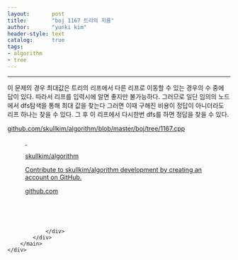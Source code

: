 ```yaml
---
layout:       post
title:        "boj 1167 트리의 지름"
author:       "yunki kim"
header-style: text
catalog:      true
tags: 
- algorithm
- tree
---
```


<head></head>
<body id="tt-body-page" class="">
<div id="wrap" class="wrap-right">
    <div id="container">
        <main class="main ">
            <div class="area-main">
                <div class="area-view">
                    <div class="article-header"></div>
                    <hr>
                    <div class="article-view">
                        <div class="contents_style">
                            <p>이 문제의 경우 최대값은 트리의 리프에서 다른 리프로 이동할 수 있는 경우의 수 중에 답이 있다. 따라서 리프를 입력시에 알면 좋지만 불가능하다. 그러므로 일단 임의의 노드에서 dfs탐색을 통해 최대 값을 찾는다 그러면 이때 구해진 비용이 정답이 아니더라도 리프 하나는 찾을 수 있다. 그 후 이 리프에서 다시한번 dfs를 하면 정답을 찾을 수 있다.</p>
<p><a href="https://github.com/skullkim/algorithm/blob/master/boj/tree/1167.cpp" target="_blank" rel="noopener">github.com/skullkim/algorithm/blob/master/boj/tree/1167.cpp</a></p>
<figure id="og_1608128809970" contenteditable="false" data-ke-type="opengraph" data-og-type="object" data-og-title="skullkim/algorithm" data-og-description="Contribute to skullkim/algorithm development by creating an account on GitHub." data-og-host="github.com" data-og-source-url="https://github.com/skullkim/algorithm/blob/master/boj/tree/1167.cpp" data-og-url="https://github.com/skullkim/algorithm" data-og-image="https://scrap.kakaocdn.net/dn/pe97Q/hyIAJnEaaO/C867fZYlNu1ilFoE1UQOqK/img.jpg?width=400&amp;height=400&amp;face=0_0_400_400"><a href="https://github.com/skullkim/algorithm/blob/master/boj/tree/1167.cpp" target="_blank" rel="noopener" data-source-url="https://github.com/skullkim/algorithm/blob/master/boj/tree/1167.cpp">
<div class="og-image" style="background-image: url('https://scrap.kakaocdn.net/dn/pe97Q/hyIAJnEaaO/C867fZYlNu1ilFoE1UQOqK/img.jpg?width=400&amp;height=400&amp;face=0_0_400_400');">&nbsp;</div>
<div class="og-text">
<p class="og-title">skullkim/algorithm</p>
<p class="og-desc">Contribute to skullkim/algorithm development by creating an account on GitHub.</p>
<p class="og-host">github.com</p>
</div>
</a></figure>
<p>&nbsp;</p>
                        </div>
                        <br>
                        <div class="tags"></div>
                    </div>
                    
                </div>
            </div>
        </main>
    </div>
</div>


</body>